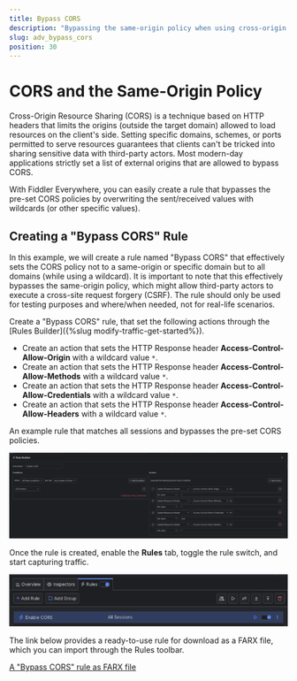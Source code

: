 ```yaml
---
title: Bypass CORS
description: "Bypassing the same-origin policy when using cross-origin resource sharing (CORS)."
slug: adv_bypass_cors
position: 30
---
```


# CORS and the Same-Origin Policy

Cross-Origin Resource Sharing (CORS) is a technique based on HTTP headers that limits the origins (outside the target domain) allowed to load resources on the client's side. Setting specific domains, schemes, or ports permitted to serve resources guarantees that clients can't be tricked into sharing sensitive data with third-party actors. Most modern-day applications strictly set a list of external origins that are allowed to bypass CORS.

With Fiddler Everywhere, you can easily create a rule that bypasses the pre-set CORS policies by overwriting the sent/received values with wildcards (or other specific values).

## Creating a "Bypass CORS" Rule

In this example, we will create a rule named "Bypass CORS" that effectively sets the CORS policy not to a same-origin or specific domain but to all domains (while using a wildcard). It is important to note that this effectively bypasses the same-origin policy, which might allow third-party actors to execute a cross-site request forgery (CSRF). The rule should only be used for testing purposes and where/when needed, not for real-life scenarios.

Create a "Bypass CORS" rule, that set the following actions through the [Rules Builder]({%slug modify-traffic-get-started%}).

- Create an action that sets the HTTP Response header **Access-Control-Allow-Origin** with a wildcard value `*`.
- Create an action that sets the HTTP Response header **Access-Control-Allow-Methods** with a wildcard value `*`.
- Create an action that sets the HTTP Response header **Access-Control-Allow-Credentials** with a wildcard value `*`.
- Create an action that sets the HTTP Response header **Access-Control-Allow-Headers** with a wildcard value `*`.

An example rule that matches all sessions and bypasses the pre-set CORS policies.

![Creating "Bypass CORS" rule](../../images/advanced/adv-bypass-cors.png)

Once the rule is created, enable the **Rules** tab, toggle the rule switch, and start capturing traffic.

![Activating the "Bypass CORS" rule](../../images/advanced/adv-bypass-cors-active.png)

The link below provides a ready-to-use rule for download as a FARX file, which you can import through the Rules toolbar.

[A "Bypass CORS" rule as FARX file](https://github.com/telerik/fiddler-everywhere/rules/tooling/bypass-cors)
 
 